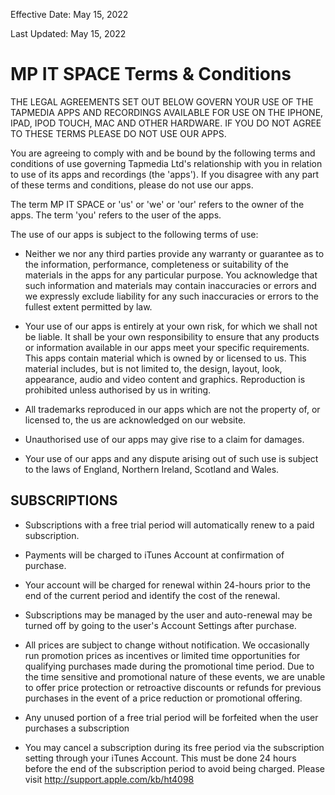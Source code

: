 Effective Date: May 15, 2022

Last Updated: May 15, 2022

### 

# MP IT SPACE Terms & Conditions

THE LEGAL AGREEMENTS SET OUT BELOW GOVERN YOUR USE OF THE TAPMEDIA APPS AND RECORDINGS AVAILABLE FOR USE ON THE IPHONE, IPAD, IPOD TOUCH, MAC AND OTHER HARDWARE. IF YOU DO NOT AGREE TO THESE TERMS PLEASE DO NOT USE OUR APPS.

You are agreeing to comply with and be bound by the following terms and conditions of use governing Tapmedia Ltd's relationship with you in relation to use of its apps and recordings (the 'apps'). If you disagree with any part of these terms and conditions, please do not use our apps.

The term MP IT SPACE or 'us' or 'we' or 'our' refers to the owner of the apps. The term 'you' refers to the user of the apps.

The use of our apps is subject to the following terms of use:

* Neither we nor any third parties provide any warranty or guarantee as to the information, performance, completeness or suitability of the materials in the apps for any particular purpose. You acknowledge that such information and materials may contain inaccuracies or errors and we expressly exclude liability for any such inaccuracies or errors to the fullest extent permitted by law.

* Your use of our apps is entirely at your own risk, for which we shall not be liable. It shall be your own responsibility to ensure that any products or information available in our apps meet your specific requirements.
This apps contain material which is owned by or licensed to us. This material includes, but is not limited to, the design, layout, look, appearance, audio and video content and graphics. Reproduction is prohibited unless authorised by us in writing.

* All trademarks reproduced in our apps which are not the property of, or licensed to, the us are acknowledged on our website.

* Unauthorised use of our apps may give rise to a claim for damages.

* Your use of our apps and any dispute arising out of such use is subject to the laws of England, Northern Ireland, Scotland and Wales.


## SUBSCRIPTIONS


* Subscriptions with a free trial period will automatically renew to a paid subscription.

* Payments will be charged to iTunes Account at confirmation of purchase.

* Your account will be charged for renewal within 24-hours prior to the end of the current period and identify the cost of the renewal.

* Subscriptions may be managed by the user and auto-renewal may be turned off by going to the user's Account Settings after purchase.

* All prices are subject to change without notification. We occasionally run promotion prices as incentives or limited time opportunities for qualifying purchases made during the promotional time period. Due to the time sensitive and promotional nature of these events, we are unable to offer price protection or retroactive discounts or refunds for previous purchases in the event of a price reduction or promotional offering.

* Any unused portion of a free trial period will be forfeited when the user purchases a subscription

* You may cancel a subscription during its free period via the subscription setting through your iTunes Account. This must be done 24 hours before the end of the subscription period to avoid being charged. Please visit http://support.apple.com/kb/ht4098

